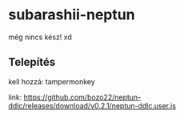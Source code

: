 # subarashii-neptun
még nincs kész! xd

## Telepítés

kell hozzá: tampermonkey

link: https://github.com/bozo22/neptun-ddlc/releases/download/v0.2.1/neptun-ddlc.user.js
